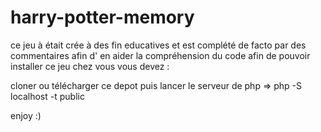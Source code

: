 # harry-potter-memory
ce jeu à était crée à des fin educatives et est complété de facto par des commentaires afin d' en aider la compréhension du code
afin de pouvoir installer ce jeu chez vous vous devez :

cloner ou télécharger ce depot
puis lancer le serveur de php => php -S localhost<votre port> -t public

enjoy :)
